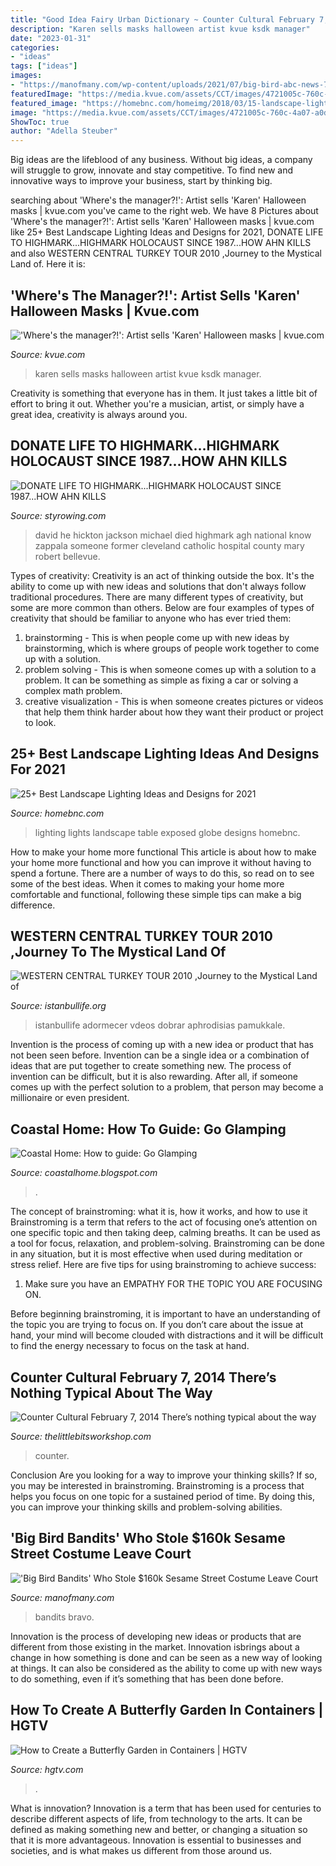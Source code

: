 ```yaml
---
title: "Good Idea Fairy Urban Dictionary ~ Counter Cultural February 7, 2014 There’s Nothing Typical About The Way"
description: "Karen sells masks halloween artist kvue ksdk manager"
date: "2023-01-31"
categories:
- "ideas"
tags: ["ideas"]
images:
- "https://manofmany.com/wp-content/uploads/2021/07/big-bird-abc-news-768x512.png"
featuredImage: "https://media.kvue.com/assets/CCT/images/4721005c-760c-4a07-a0d7-96c1ad812420/4721005c-760c-4a07-a0d7-96c1ad812420_1140x641.jpg"
featured_image: "https://homebnc.com/homeimg/2018/03/15-landscape-lighting-ideas-homebnc.jpg"
image: "https://media.kvue.com/assets/CCT/images/4721005c-760c-4a07-a0d7-96c1ad812420/4721005c-760c-4a07-a0d7-96c1ad812420_1140x641.jpg"
ShowToc: true
author: "Adella Steuber"
---
```



Big ideas are the lifeblood of any business. Without big ideas, a company will struggle to grow, innovate and stay competitive. To find new and innovative ways to improve your business, start by thinking big.

	

		
searching about &#039;Where&#039;s the manager?!&#039;: Artist sells &#039;Karen&#039; Halloween masks | kvue.com you've came to the right web. We have 8 Pictures about &#039;Where&#039;s the manager?!&#039;: Artist sells &#039;Karen&#039; Halloween masks | kvue.com like 25+ Best Landscape Lighting Ideas and Designs for 2021, DONATE LIFE TO HIGHMARK...HIGHMARK HOLOCAUST SINCE 1987...HOW AHN KILLS and also WESTERN CENTRAL TURKEY TOUR 2010 ,Journey to the Mystical Land of. Here it is:
		
    
## &#039;Where&#039;s The Manager?!&#039;: Artist Sells &#039;Karen&#039; Halloween Masks | Kvue.com

<img loading=lazy src="https://media.kvue.com/assets/CCT/images/4721005c-760c-4a07-a0d7-96c1ad812420/4721005c-760c-4a07-a0d7-96c1ad812420_1140x641.jpg" onerror="this.onerror=null;this.src='https://tse1.mm.bing.net/th?id=OIP.u_EddVoMpjelaKeOrt759QHaEK&amp;pid=15.1';" alt="&#039;Where&#039;s the manager?!&#039;: Artist sells &#039;Karen&#039; Halloween masks | kvue.com">

_Source: kvue.com_

>karen sells masks halloween artist kvue ksdk manager. 

	

Creativity is something that everyone has in them. It just takes a little bit of effort to bring it out. Whether you're a musician, artist, or simply have a great idea, creativity is always around you.

    
## DONATE LIFE TO HIGHMARK...HIGHMARK HOLOCAUST SINCE 1987...HOW AHN KILLS

<img loading=lazy src="http://styrowing.com/images/david-j-hickton-1.jpg" onerror="this.onerror=null;this.src='https://tse4.mm.bing.net/th?id=OIP.I6mE67JVziqy1btvV9QgFAAAAA&amp;pid=15.1';" alt="DONATE LIFE TO HIGHMARK...HIGHMARK HOLOCAUST SINCE 1987...HOW AHN KILLS">

_Source: styrowing.com_

>david he hickton jackson michael died highmark agh national know zappala someone former cleveland catholic hospital county mary robert bellevue. 

	

Types of creativity:
Creativity is an act of thinking outside the box. It's the ability to come up with new ideas and solutions that don't always follow traditional procedures. 
There are many different types of creativity, but some are more common than others. Below are four examples of types of creativity that should be familiar to anyone who has ever tried them: 

1) brainstorming - This is when people come up with new ideas by brainstorming, which is where groups of people work together to come up with a solution.
2) problem solving - This is when someone comes up with a solution to a problem. It can be something as simple as fixing a car or solving a complex math problem.
3) creative visualization - This is when someone creates pictures or videos that help them think harder about how they want their product or project to look.

    
## 25+ Best Landscape Lighting Ideas And Designs For 2021

<img loading=lazy src="https://homebnc.com/homeimg/2018/03/15-landscape-lighting-ideas-homebnc.jpg" onerror="this.onerror=null;this.src='https://tse3.mm.bing.net/th?id=OIP.YbnmiiHBkxvALpxEYvpwPgHaKN&amp;pid=15.1';" alt="25+ Best Landscape Lighting Ideas and Designs for 2021">

_Source: homebnc.com_

>lighting lights landscape table exposed globe designs homebnc. 

	

How to make your home more functional
This article is about how to make your home more functional and how you can improve it without having to spend a fortune. There are a number of ways to do this, so read on to see some of the best ideas. When it comes to making your home more comfortable and functional, following these simple tips can make a big difference.

    
## WESTERN CENTRAL TURKEY TOUR 2010 ,Journey To The Mystical Land Of

<img loading=lazy src="https://www.istanbullife.org/westerntour3.jpg" onerror="this.onerror=null;this.src='https://tse1.mm.bing.net/th?id=OIP.t9MqoqccV4Ofg_BGHS30AwHaBl&amp;pid=15.1';" alt="WESTERN CENTRAL TURKEY TOUR 2010 ,Journey to the Mystical Land of">

_Source: istanbullife.org_

>istanbullife adormecer vdeos dobrar aphrodisias pamukkale. 

	

Invention is the process of coming up with a new idea or product that has not been seen before. Invention can be a single idea or a combination of ideas that are put together to create something new. The process of invention can be difficult, but it is also rewarding. After all, if someone comes up with the perfect solution to a problem, that person may become a millionaire or even president.

    
## Coastal Home: How To Guide: Go Glamping

<img loading=lazy src="http://2.bp.blogspot.com/-SBJOCcHOlkc/UEAyS_2oCMI/AAAAAAAACLU/5Y3GxFS0hrc/w1200-h630-p-k-no-nu/PicMonkey+Collage.jpg" onerror="this.onerror=null;this.src='https://tse3.mm.bing.net/th?id=OIP.EEf-TtE5-nKzOY0IBbVvUQHaD5&amp;pid=15.1';" alt="Coastal Home: How to guide: Go Glamping">

_Source: coastalhome.blogspot.com_

>. 

	

The concept of brainstroming: what it is, how it works, and how to use it
Brainstroming is a term that refers to the act of focusing one’s attention on one specific topic and then taking deep, calming breaths. It can be used as a tool for focus, relaxation, and problem-solving. Brainstroming can be done in any situation, but it is most effective when used during meditation or stress relief. Here are five tips for using brainstroming to achieve success:
1. Make sure you have an EMPATHY FOR THE TOPIC YOU ARE FOCUSING ON.

Before beginning brainstroming, it is important to have an understanding of the topic you are trying to focus on. If you don’t care about the issue at hand, your mind will become clouded with distractions and it will be difficult to find the energy necessary to focus on the task at hand.

    
## Counter Cultural February 7, 2014 There’s Nothing Typical About The Way

<img loading=lazy src="http://thelittlebitsworkshop.com/thelittlebitsworkshop.com/Resources/Archive_files/tworoomsinOne.jpg" onerror="this.onerror=null;this.src='https://tse2.mm.bing.net/th?id=OIP.jOAqQ1Gpctu8XAcIT3sCpgHaBj&amp;pid=15.1';" alt="Counter Cultural February 7, 2014 There’s nothing typical about the way">

_Source: thelittlebitsworkshop.com_

>counter. 

	

Conclusion
Are you looking for a way to improve your thinking skills? If so, you may be interested in brainstroming. Brainstroming is a process that helps you focus on one topic for a sustained period of time. By doing this, you can improve your thinking skills and problem-solving abilities.

    
## &#039;Big Bird Bandits&#039; Who Stole $160k Sesame Street Costume Leave Court

<img loading=lazy src="https://manofmany.com/wp-content/uploads/2021/07/big-bird-abc-news-768x512.png" onerror="this.onerror=null;this.src='https://tse3.mm.bing.net/th?id=OIP.mVupnO8-Cny0UsPqtPHQ2gHaE8&amp;pid=15.1';" alt="&#039;Big Bird Bandits&#039; Who Stole $160k Sesame Street Costume Leave Court">

_Source: manofmany.com_

>bandits bravo. 

	

Innovation is the process of developing new ideas or products that are different from those existing in the market. Innovation isbrings about a change in how something is done and can be seen as a new way of looking at things. It can also be considered as the ability to come up with new ways to do something, even if it’s something that has been done before.

    
## How To Create A Butterfly Garden In Containers | HGTV

<img loading=lazy src="https://hgtvhome.sndimg.com/content/dam/images/grdn/fullset/2013/2/14/0/Original_butterfly-garden-in-various-containers.jpg.rend.hgtvcom.616.822.suffix/1452743863637.jpeg" onerror="this.onerror=null;this.src='https://tse1.mm.bing.net/th?id=OIP.YQQScefs7mBy6HMfd5C7GQHaJ4&amp;pid=15.1';" alt="How to Create a Butterfly Garden in Containers | HGTV">

_Source: hgtv.com_

>. 

	

What is innovation?
Innovation is a term that has been used for centuries to describe different aspects of life, from technology to the arts. It can be defined as making something new and better, or changing a situation so that it is more advantageous. Innovation is essential to businesses and societies, and is what makes us different from those around us.


